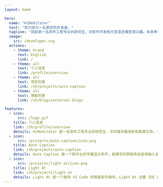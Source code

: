 ```yaml
---
layout: home

hero:
  name: "HiMeditator"
  text: "努力成为一名更好的开发者。"
  tagline: "目前是一名软件工程专业的研究生，对软件开发和大型语言模型感兴趣。未来希望成为一名全栈工程师。"
  image:
    src: /developer.svg
  actions:
    - theme: brand
      text: English
      link: /
    - theme: alt
      text: 个人信息
      link: /profile/overview
    - theme: alt
      text: 项目列表
      link: /zh/projects/auto-caption
    - theme: alt
      text: 博客列表
      link: /zh/blogs/external-blogs

features:
  - icon: 
      src: /logo.gif
    title: 个人信息
    link: /zh/profile/overview
    details: HiMeditator 是一名软件工程专业的研究生，平时喜欢看电影和股票交易。个人的专业兴趣是前端开发、软件开发和大模型的应用开发。
  - icon:
      src: /projects/auto-caption/icon.png
    title: Auto Caption
    link: /zh/projects/auto-caption
    details: Auto Caption 是一个跨平台的字幕显示软件，能够实时获取系统音频输入或输出的流式数据，并调用音频转文字的模型生成对应音频的字幕。
  - icon:
      src: /projects/light-at/icon.png
    title: Light At
    link: /zh/projects/light-at
    details: Light At 是一个面向 VS Code 的智能助手插件。Light At 注重 IDE 内的大模型聊天体验致力于提供快速便捷的 IDE 内聊天体验。
---
```

